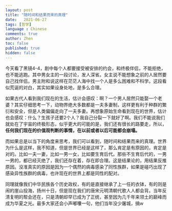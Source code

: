 ```yaml
---
layout: post
title: "随时间和结果而来的真理"
date:   2021-06-27
tags: [哲学]
language : Chinese
comments: true
author: Zhen
toc: false
published: true
hidden: false
---
```

今天看了黑镜4-4，剧中每个人都要接受被安排的约会，和终极伴侣，不能拒绝，也不能逃跑。其中男女主的一段讨论，发人深省。女主说不能想象之前的人居然要自己找伴侣，男主附和说这样在茫茫人海中找一个人是多么困难和不科学。这段看似荒诞的对白，其实如果设身处地，是多么合理。

如果古代人看到我们现在的生活，估计会感叹：啊？一个男人居然只能娶一个老婆？其实仔细思考一下，动物界绝大多数都是一夫多妻制，这样更有利于种群的繁衍和安全，但是人类偏偏走向了一夫多妻。再想象原始生命看到现在的世界，估计也会感叹：什么？生孩子还要2个人？我自己分裂一下就好了啊。我们不能说我们就处在了宇宙的终极形态，似乎更大的可能的是，我们还有很长的路要走，所以，**任何我们现在的价值观判断的事情，在以前或者以后可能都会崩塌。**

而如果总是以当下的角度来思考，我们可以看到，随时间和结果而来的真理。世界为什么是这样，我不知道，但是世界已经是这样了，那么肯定是有原因的，肯定是对的。比如一夫一妻，比如一男一女，比如要生育后代。那些不生育后代的，一男一男的，都已经灭绝了，我们还存在着，存在即合理。这是结果论的，用结果反推原因。没准真实的原因是因为一个偶然的病毒感染了同性族群，如果是碰巧出现了感染异性族群的病毒，也许现在的世界上都是同性的配对。

同理就像我们中华民族各个历史政权，有的是直接继承了上一任的衣钵，有的则是闹的崖山投海，扬州十日，但是现在我们的唐宋元明清朝代歌人人都会背。当年反清复明的帮会还在，只是清朝却早已成为了正统，甚至因为几千年来领土的巅峰而成为华夏之光。最多大家还会小声嘟囔一句，他们当年没少屠城，搞w
<!--stackedit_data:
eyJoaXN0b3J5IjpbLTY0MjE1OTEwOSwxMDk4OTU2NDg1LDM2Mz
Q2MTU1NiwtMjAzMzgyMDY4NF19
-->